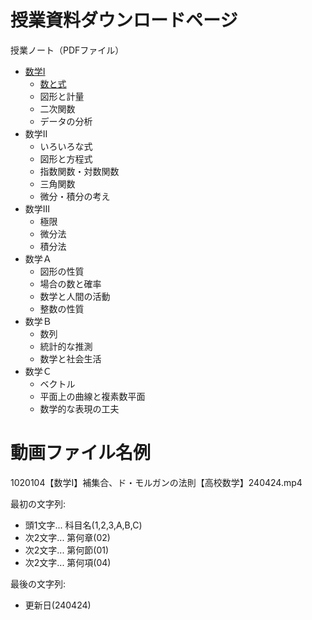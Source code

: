 # 授業資料ダウンロードページ
授業ノート（PDFファイル）

- [数学Ⅰ](https://github.com/mimneko/math-1/blob/main/数学Ⅰ.pdf)
    - [数と式](https://github.com/mimneko/math-1/blob/main/数と式/数と式.pdf)
    - 図形と計量
    - 二次関数
    - データの分析
- 数学Ⅱ
    - いろいろな式
    - 図形と方程式
    - 指数関数・対数関数
    - 三角関数
    - 微分・積分の考え
- 数学Ⅲ
    - 極限
    - 微分法
    - 積分法
- 数学Ａ
    - 図形の性質
    - 場合の数と確率
    - 数学と人間の活動
    - 整数の性質
- 数学Ｂ
    - 数列
    - 統計的な推測
    - 数学と社会生活
- 数学Ｃ
    - ベクトル
    - 平面上の曲線と複素数平面
    - 数学的な表現の工夫

# 動画ファイル名例
1020104【数学Ⅰ】補集合、ド・モルガンの法則【高校数学】240424.mp4

最初の文字列:
- 頭1文字... 科目名(1,2,3,A,B,C)
- 次2文字... 第何章(02)
- 次2文字... 第何節(01)
- 次2文字... 第何項(04)


最後の文字列:
- 更新日(240424)
